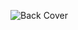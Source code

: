 ![Back Cover](https://raw.githubusercontent.com/bkimminich/pwning-juice-shop/master/introduction/img/back.jpg)
